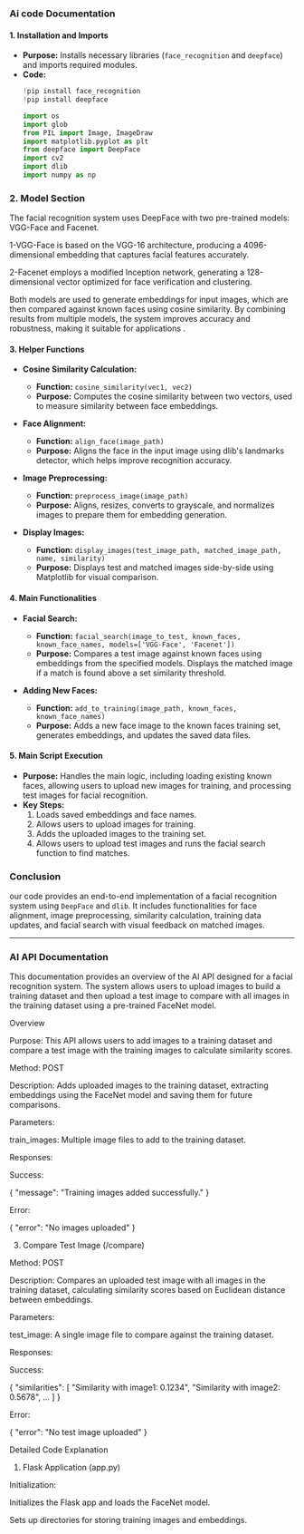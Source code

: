 ### Ai code Documentation

#### 1. **Installation and Imports**
   - **Purpose:** Installs necessary libraries (`face_recognition` and `deepface`) and imports required modules.
   - **Code:**
     ```python
     !pip install face_recognition
     !pip install deepface

     import os
     import glob
     from PIL import Image, ImageDraw
     import matplotlib.pyplot as plt
     from deepface import DeepFace
     import cv2
     import dlib
     import numpy as np
     ```
   
### 2. **Model Section**

The facial recognition system uses DeepFace with two pre-trained models: VGG-Face and Facenet.

1-VGG-Face is based on the VGG-16 architecture, producing a 4096-dimensional embedding that captures facial features accurately.

2-Facenet employs a modified Inception network, generating a 128-dimensional vector optimized for face verification and clustering.


Both models are used to generate embeddings for input images, which are then compared against known faces using cosine similarity. By combining results from multiple models, the system improves accuracy and robustness, making it suitable for applications .



#### 3. **Helper Functions**
   - **Cosine Similarity Calculation:**
     - **Function:** `cosine_similarity(vec1, vec2)`
     - **Purpose:** Computes the cosine similarity between two vectors, used to measure similarity between face embeddings.
   
   - **Face Alignment:**
     - **Function:** `align_face(image_path)`
     - **Purpose:** Aligns the face in the input image using dlib's landmarks detector, which helps improve recognition accuracy.
   
   - **Image Preprocessing:**
     - **Function:** `preprocess_image(image_path)`
     - **Purpose:** Aligns, resizes, converts to grayscale, and normalizes images to prepare them for embedding generation.
   
   - **Display Images:**
     - **Function:** `display_images(test_image_path, matched_image_path, name, similarity)`
     - **Purpose:** Displays test and matched images side-by-side using Matplotlib for visual comparison.

#### 4. **Main Functionalities**
   - **Facial Search:**
     - **Function:** `facial_search(image_to_test, known_faces, known_face_names, models=['VGG-Face', 'Facenet'])`
     - **Purpose:** Compares a test image against known faces using embeddings from the specified models. Displays the matched image if a match is found above a set similarity threshold.

   - **Adding New Faces:**
     - **Function:** `add_to_training(image_path, known_faces, known_face_names)`
     - **Purpose:** Adds a new face image to the known faces training set, generates embeddings, and updates the saved data files.

#### 5. **Main Script Execution**
   - **Purpose:** Handles the main logic, including loading existing known faces, allowing users to upload new images for training, and processing test images for facial recognition.
   - **Key Steps:**
     1. Loads saved embeddings and face names.
     2. Allows users to upload images for training.
     3. Adds the uploaded images to the training set.
     4. Allows users to upload test images and runs the facial search function to find matches.

### Conclusion
our code provides an end-to-end implementation of a facial recognition system using `DeepFace` and `dlib`. It includes functionalities for face alignment, image preprocessing, similarity calculation, training data updates, and facial search with visual feedback on matched images.

-----------------------------------

### AI API Documentation

This documentation provides an overview of the AI API designed for a facial recognition system. The system allows users to upload images to build a training dataset and then upload a test image to compare with all images in the training dataset using a pre-trained FaceNet model.

Overview 

Purpose: This API allows users to add images to a training dataset and compare a test image with the training images to calculate similarity scores.


Method: POST

Description: Adds uploaded images to the training dataset, extracting embeddings using the FaceNet model and saving them for future comparisons.

Parameters:

train_images: Multiple image files to add to the training dataset.


Responses:

Success:

{
  "message": "Training images added successfully."
}

Error:

{
  "error": "No images uploaded"
}



3. Compare Test Image (/compare)

Method: POST

Description: Compares an uploaded test image with all images in the training dataset, calculating similarity scores based on Euclidean distance between embeddings.

Parameters:

test_image: A single image file to compare against the training dataset.


Responses:

Success:

{
  "similarities": [
    "Similarity with image1: 0.1234",
    "Similarity with image2: 0.5678",
    ...
  ]
}

Error:

{
  "error": "No test image uploaded"
}



Detailed Code Explanation

1. Flask Application (app.py)

Initialization:

Initializes the Flask app and loads the FaceNet model.

Sets up directories for storing training images and embeddings.
